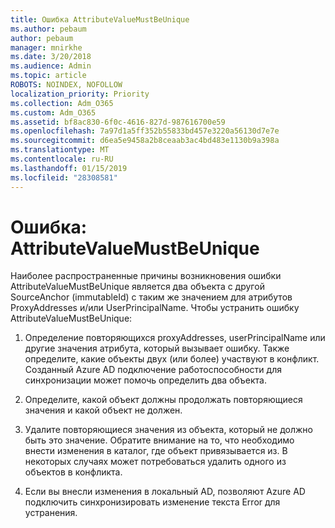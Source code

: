 ```yaml
---
title: Ошибка AttributeValueMustBeUnique
ms.author: pebaum
author: pebaum
manager: mnirkhe
ms.date: 3/20/2018
ms.audience: Admin
ms.topic: article
ROBOTS: NOINDEX, NOFOLLOW
localization_priority: Priority
ms.collection: Adm_O365
ms.custom: Adm_O365
ms.assetid: bf8ac830-6f0c-4616-827d-987616700e59
ms.openlocfilehash: 7a97d1a5ff352b55833bd457e3220a56130d7e7e
ms.sourcegitcommit: d6ea5e9458a2b8ceaab3ac4bd483e1130b9a398a
ms.translationtype: MT
ms.contentlocale: ru-RU
ms.lasthandoff: 01/15/2019
ms.locfileid: "28308581"
---
```

# <a name="error-attributevaluemustbeunique"></a>Ошибка: AttributeValueMustBeUnique

Наиболее распространенные причины возникновения ошибки AttributeValueMustBeUnique является два объекта с другой SourceAnchor (immutableId) с таким же значением для атрибутов ProxyAddresses и/или UserPrincipalName. Чтобы устранить ошибку AttributeValueMustBeUnique:
  
1. Определение повторяющихся proxyAddresses, userPrincipalName или другие значения атрибута, который вызывает ошибку. Также определите, какие объекты двух (или более) участвуют в конфликт. Созданный Azure AD подключение работоспособности для синхронизации может помочь определить два объекта.
    
2. Определите, какой объект должны продолжать повторяющиеся значения и какой объект не должен.
    
3. Удалите повторяющиеся значения из объекта, который не должно быть это значение. Обратите внимание на то, что необходимо внести изменения в каталог, где объект привязывается из. В некоторых случаях может потребоваться удалить одного из объектов в конфликта.
    
4. Если вы внесли изменения в локальный AD, позволяют Azure AD подключить синхронизировать изменение текста Error для устранения.
    

